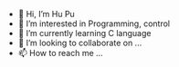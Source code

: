 - 👋 Hi, I’m Hu Pu
- 👀 I’m interested in Programming, control
- 🌱 I’m currently learning C language
- 💞️ I’m looking to collaborate on ...
- 📫 How to reach me ...

<!---
yanyifayyds/yanyifayyds is a ✨ special ✨ repository because its `README.md` (this file) appears on your GitHub profile.
You can click the Preview link to take a look at your changes.
--->
